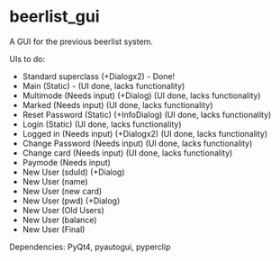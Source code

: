 # beerlist_gui
A GUI for the previous beerlist system.

UIs to do:
 - Standard superclass (+Dialogx2) - Done!
 - Main (Static) - (UI done, lacks functionality)
 - Multimode (Needs input) (+Dialog) (UI done, lacks functionality)
 - Marked (Needs input) (UI done, lacks functionality)
 - Reset Password (Static) (+InfoDialog) (UI done, lacks functionality)
 - Login (Static) (UI done, lacks functionality)
 - Logged in (Needs input) (+Dialogx2) (UI done, lacks functionality)
 - Change Password (Needs input) (UI done, lacks functionality)
 - Change card (Needs input) (UI done, lacks functionality)
 - Paymode (Needs input)
 - New User (sduId) (+Dialog)
 - New User (name)
 - New User (new card)
 - New User (pwd) (+Dialog)
 - New User (Old Users)
 - New User (balance)
 - New User (Final)

Dependencies: PyQt4, pyautogui, pyperclip
